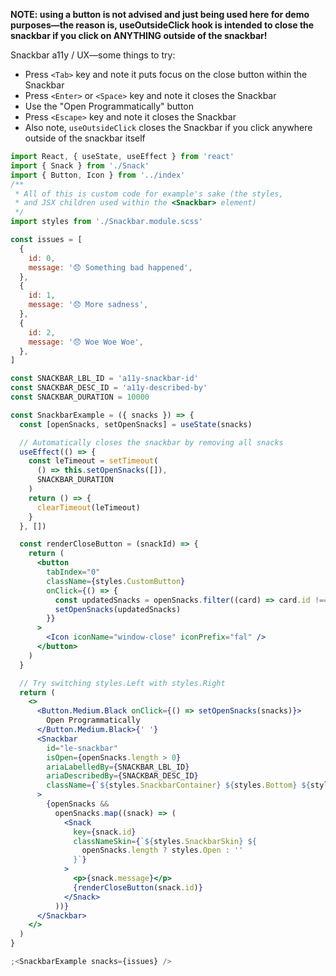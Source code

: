 **NOTE: using a button is not advised and just being used here for demo purposes—the reason is, useOutsideClick hook is intended to close the snackbar if you click on ANYTHING outside of the snackbar!**

Snackbar a11y / UX—some things to try:

- Press `<Tab>` key and note it puts focus on the close button within the Snackbar
- Press `<Enter>` or `<Space>` key and note it closes the Snackbar
- Use the "Open Programmatically" button
- Press `<Escape>` key and note it closes the Snackbar
- Also note, `useOutsideClick` closes the Snackbar if you click anywhere outside of the snackbar itself

```jsx
import React, { useState, useEffect } from 'react'
import { Snack } from './Snack'
import { Button, Icon } from '../index'
/**
 * All of this is custom code for example's sake (the styles,
 * and JSX children used within the <Snackbar> element)
 */
import styles from './Snackbar.module.scss'

const issues = [
  {
    id: 0,
    message: '😞 Something bad happened',
  },
  {
    id: 1,
    message: '😞 More sadness',
  },
  {
    id: 2,
    message: '😞 Woe Woe Woe',
  },
]

const SNACKBAR_LBL_ID = 'a11y-snackbar-id'
const SNACKBAR_DESC_ID = 'a11y-described-by'
const SNACKBAR_DURATION = 10000

const SnackbarExample = ({ snacks }) => {
  const [openSnacks, setOpenSnacks] = useState(snacks)

  // Automatically closes the snackbar by removing all snacks
  useEffect(() => {
    const leTimeout = setTimeout(
      () => this.setOpenSnacks([]),
      SNACKBAR_DURATION
    )
    return () => {
      clearTimeout(leTimeout)
    }
  }, [])

  const renderCloseButton = (snackId) => {
    return (
      <button
        tabIndex="0"
        className={styles.CustomButton}
        onClick={() => {
          const updatedSnacks = openSnacks.filter((card) => card.id !== snackId)
          setOpenSnacks(updatedSnacks)
        }}
      >
        <Icon iconName="window-close" iconPrefix="fal" />
      </button>
    )
  }

  // Try switching styles.Left with styles.Right
  return (
    <>
      <Button.Medium.Black onClick={() => setOpenSnacks(snacks)}>
        Open Programmatically
      </Button.Medium.Black>{' '}
      <Snackbar
        id="le-snackbar"
        isOpen={openSnacks.length > 0}
        ariaLabelledBy={SNACKBAR_LBL_ID}
        ariaDescribedBy={SNACKBAR_DESC_ID}
        className={`${styles.SnackbarContainer} ${styles.Bottom} ${styles.Left}`}
      >
        {openSnacks &&
          openSnacks.map((snack) => (
            <Snack
              key={snack.id}
              classNameSkin={`${styles.SnackbarSkin} ${
                openSnacks.length ? styles.Open : ''
              }`}
            >
              <p>{snack.message}</p>
              {renderCloseButton(snack.id)}
            </Snack>
          ))}
      </Snackbar>
    </>
  )
}

;<SnackbarExample snacks={issues} />
```
